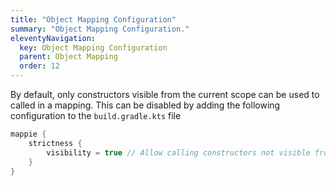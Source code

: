 ```yaml
---
title: "Object Mapping Configuration"
summary: "Object Mapping Configuration."
eleventyNavigation:
  key: Object Mapping Configuration
  parent: Object Mapping
  order: 12
---
```


By default, only constructors visible from the current scope can be used to called in a mapping.
This can be disabled by adding the following configuration to the `build.gradle.kts` file

```kotlin
mappie {
    strictness {
        visibility = true // Allow calling constructors not visible from the calling scope
    }
}
```